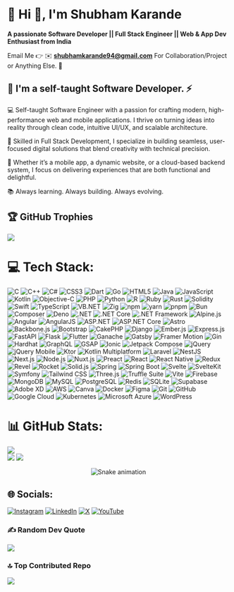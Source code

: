 # 💫 Hi 👋, I'm Shubham Karande
**A passionate Software Developer || Full Stack Engineer || Web & App Dev Enthusiast from India**

Email Me 👉 ✉️ **shubhamkarande94@gmail.com** For Collaboration/Project or Anything Else. 🤝

## 🔗 I'm a self-taught Software Developer. ⚡

💻 Self-taught Software Engineer with a passion for crafting modern, high-performance web and mobile applications. I thrive on turning ideas into reality through clean code, intuitive UI/UX, and scalable architecture.

🚀 Skilled in Full Stack Development, I specialize in building seamless, user-focused digital solutions that blend creativity with technical precision.

🎯 Whether it’s a mobile app, a dynamic website, or a cloud-based backend system, I focus on delivering experiences that are both functional and delightful.

📚 Always learning. Always building. Always evolving.

## 🏆 GitHub Trophies
![](https://github-profile-trophy.vercel.app/?username=shubhamkarande&theme=radical&no-frame=false&no-bg=false&margin-w=4)


# 💻 Tech Stack:
![C](https://img.shields.io/badge/C-A8B9CC?style=for-the-badge&logo=c&logoColor=black)
![C++](https://img.shields.io/badge/C++-00599C?style=for-the-badge&logo=c%2B%2B&logoColor=white)
![C#](https://img.shields.io/badge/C%23-239120?style=for-the-badge&logo=c-sharp&logoColor=white)
![CSS3](https://img.shields.io/badge/CSS3-1572B6?style=for-the-badge&logo=css3&logoColor=white)
![Dart](https://img.shields.io/badge/Dart-0175C2?style=for-the-badge&logo=dart&logoColor=white)
![Go](https://img.shields.io/badge/Go-00ADD8?style=for-the-badge&logo=go&logoColor=white)
![HTML5](https://img.shields.io/badge/HTML5-E34F26?style=for-the-badge&logo=html5&logoColor=white)
![Java](https://img.shields.io/badge/Java-007396?style=for-the-badge&logo=openjdk&logoColor=white)
![JavaScript](https://img.shields.io/badge/JavaScript-F7DF1E?style=for-the-badge&logo=javascript&logoColor=black)
![Kotlin](https://img.shields.io/badge/Kotlin-7F52FF?style=for-the-badge&logo=kotlin&logoColor=white)
![Objective-C](https://img.shields.io/badge/Objective--C-438EFF?style=for-the-badge&logo=objectivec&logoColor=white)
![PHP](https://img.shields.io/badge/PHP-777BB4?style=for-the-badge&logo=php&logoColor=white)
![Python](https://img.shields.io/badge/Python-3670A0?style=for-the-badge&logo=python&logoColor=ffdd54)
![R](https://img.shields.io/badge/R-276DC3?style=for-the-badge&logo=r&logoColor=white)
![Ruby](https://img.shields.io/badge/Ruby-CC342D?style=for-the-badge&logo=ruby&logoColor=white)
![Rust](https://img.shields.io/badge/Rust-000000?style=for-the-badge&logo=rust&logoColor=white)
![Solidity](https://img.shields.io/badge/Solidity-363636?style=for-the-badge&logo=solidity&logoColor=white)
![Swift](https://img.shields.io/badge/Swift-FA7343?style=for-the-badge&logo=swift&logoColor=white)
![TypeScript](https://img.shields.io/badge/TypeScript-3178C6?style=for-the-badge&logo=typescript&logoColor=white)
![VB.NET](https://img.shields.io/badge/VB.NET-512BD4?style=for-the-badge&logo=dotnet&logoColor=white)
![Zig](https://img.shields.io/badge/Zig-F7A41D?style=for-the-badge&logo=zig&logoColor=black)
![npm](https://img.shields.io/badge/npm-CB3837?style=for-the-badge&logo=npm&logoColor=white)
![yarn](https://img.shields.io/badge/Yarn-2C8EBB?style=for-the-badge&logo=yarn&logoColor=white)
![pnpm](https://img.shields.io/badge/pnpm-F69220?style=for-the-badge&logo=pnpm&logoColor=white)
![Bun](https://img.shields.io/badge/Bun-000000?style=for-the-badge&logo=bun&logoColor=white)
![Composer](https://img.shields.io/badge/Composer-885630?style=for-the-badge&logo=composer&logoColor=white)
![Deno](https://img.shields.io/badge/Deno-000000?style=for-the-badge&logo=deno&logoColor=white)
![.NET](https://img.shields.io/badge/.NET-512BD4?style=for-the-badge&logo=dotnet&logoColor=white)
![.NET Core](https://img.shields.io/badge/.NET_Core-5C2D91?style=for-the-badge&logo=dotnet&logoColor=white)
![.NET Framework](https://img.shields.io/badge/.NET_Framework-512BD4?style=for-the-badge&logo=windows&logoColor=white)
![Alpine.js](https://img.shields.io/badge/Alpine.js-8BC0D0?style=for-the-badge&logo=alpinelinux&logoColor=black)
![Angular](https://img.shields.io/badge/Angular-DD0031?style=for-the-badge&logo=angular&logoColor=white)
![AngularJS](https://img.shields.io/badge/AngularJS-E23237?style=for-the-badge&logo=angularjs&logoColor=white)
![ASP.NET](https://img.shields.io/badge/ASP.NET-512BD4?style=for-the-badge&logo=dotnet&logoColor=white)
![ASP.NET Core](https://img.shields.io/badge/ASP.NET_Core-512BD4?style=for-the-badge&logo=dotnet&logoColor=white)
![Astro](https://img.shields.io/badge/Astro-000000?style=for-the-badge&logo=astro&logoColor=white)
![Backbone.js](https://img.shields.io/badge/Backbone.js-0071B5?style=for-the-badge&logo=backbone.js&logoColor=white)
![Bootstrap](https://img.shields.io/badge/Bootstrap-7952B3?style=for-the-badge&logo=bootstrap&logoColor=white)
![CakePHP](https://img.shields.io/badge/CakePHP-D33C43?style=for-the-badge&logo=cakephp&logoColor=white)
![Django](https://img.shields.io/badge/Django-092E20?style=for-the-badge&logo=django&logoColor=white)
![Ember.js](https://img.shields.io/badge/Ember.js-E04E39?style=for-the-badge&logo=emberdotjs&logoColor=white)
![Express.js](https://img.shields.io/badge/Express.js-000000?style=for-the-badge&logo=express&logoColor=white)
![FastAPI](https://img.shields.io/badge/FastAPI-009688?style=for-the-badge&logo=fastapi&logoColor=white)
![Flask](https://img.shields.io/badge/Flask-000000?style=for-the-badge&logo=flask&logoColor=white)
![Flutter](https://img.shields.io/badge/Flutter-02569B?style=for-the-badge&logo=flutter&logoColor=white)
![Ganache](https://img.shields.io/badge/Ganache-343434?style=for-the-badge&logo=ethereum&logoColor=white)
![Gatsby](https://img.shields.io/badge/Gatsby-663399?style=for-the-badge&logo=gatsby&logoColor=white)
![Framer Motion](https://img.shields.io/badge/Framer_Motion-EFEFEF?style=for-the-badge&logo=framer&logoColor=black)
![Gin](https://img.shields.io/badge/Gin-00ADD8?style=for-the-badge&logo=go&logoColor=white)
![Hardhat](https://img.shields.io/badge/Hardhat-FCC72B?style=for-the-badge&logo=ethereum&logoColor=black)
![GraphQL](https://img.shields.io/badge/GraphQL-E10098?style=for-the-badge&logo=graphql&logoColor=white)
![GSAP](https://img.shields.io/badge/GSAP-88CE02?style=for-the-badge&logo=greensock&logoColor=black)
![Ionic](https://img.shields.io/badge/Ionic-3880FF?style=for-the-badge&logo=ionic&logoColor=white)
![Jetpack Compose](https://img.shields.io/badge/Jetpack_Compose-4285F4?style=for-the-badge&logo=jetpack-compose&logoColor=white)
![jQuery](https://img.shields.io/badge/jQuery-0769AD?style=for-the-badge&logo=jquery&logoColor=white)
![jQuery Mobile](https://img.shields.io/badge/jQuery_Mobile-3389B3?style=for-the-badge&logo=jquery&logoColor=white)
![Ktor](https://img.shields.io/badge/Ktor-000000?style=for-the-badge&logo=ktor&logoColor=white)
![Kotlin Multiplatform](https://img.shields.io/badge/Kotlin_Multiplatform-7F52FF?style=for-the-badge&logo=kotlin&logoColor=white)
![Laravel](https://img.shields.io/badge/Laravel-FF2D20?style=for-the-badge&logo=laravel&logoColor=white)
![NestJS](https://img.shields.io/badge/NestJS-E0234E?style=for-the-badge&logo=nestjs&logoColor=white)
![Next.js](https://img.shields.io/badge/Next.js-000000?style=for-the-badge&logo=next.js&logoColor=white)
![Node.js](https://img.shields.io/badge/Node.js-339933?style=for-the-badge&logo=nodedotjs&logoColor=white)
![Nuxt.js](https://img.shields.io/badge/Nuxt.js-00DC82?style=for-the-badge&logo=nuxt.js&logoColor=white)
![Preact](https://img.shields.io/badge/Preact-673AB8?style=for-the-badge&logo=preact&logoColor=white)
![React](https://img.shields.io/badge/React-20232A?style=for-the-badge&logo=react&logoColor=61DAFB)
![React Native](https://img.shields.io/badge/React_Native-20232A?style=for-the-badge&logo=react&logoColor=61DAFB)
![Redux](https://img.shields.io/badge/Redux-764ABC?style=for-the-badge&logo=redux&logoColor=white)
![Revel](https://img.shields.io/badge/Revel-00C58E?style=for-the-badge&logo=go&logoColor=white)
![Rocket](https://img.shields.io/badge/Rocket-000000?style=for-the-badge&logo=rocket&logoColor=white)
![Solid.js](https://img.shields.io/badge/Solid.js-2C4F7C?style=for-the-badge&logo=solid&logoColor=white)
![Spring](https://img.shields.io/badge/Spring-6DB33F?style=for-the-badge&logo=spring&logoColor=white)
![Spring Boot](https://img.shields.io/badge/Spring_Boot-6DB33F?style=for-the-badge&logo=springboot&logoColor=white)
![Svelte](https://img.shields.io/badge/Svelte-FF3E00?style=for-the-badge&logo=svelte&logoColor=white)
![SvelteKit](https://img.shields.io/badge/SvelteKit-FF3E00?style=for-the-badge&logo=svelte&logoColor=white)
![Symfony](https://img.shields.io/badge/Symfony-000000?style=for-the-badge&logo=symfony&logoColor=white)
![Tailwind CSS](https://img.shields.io/badge/Tailwind_CSS-06B6D4?style=for-the-badge&logo=tailwindcss&logoColor=white)
![Three.js](https://img.shields.io/badge/Three.js-000000?style=for-the-badge&logo=three.js&logoColor=white)
![Truffle Suite](https://img.shields.io/badge/Truffle-5E464D?style=for-the-badge&logo=truffle&logoColor=white)
![Vite](https://img.shields.io/badge/Vite-646CFF?style=for-the-badge&logo=vite&logoColor=white)
![Firebase](https://img.shields.io/badge/Firebase-FFCA28?style=for-the-badge&logo=firebase&logoColor=black)
![MongoDB](https://img.shields.io/badge/MongoDB-47A248?style=for-the-badge&logo=mongodb&logoColor=white)
![MySQL](https://img.shields.io/badge/MySQL-00000f?style=for-the-badge&logo=mysql&logoColor=white)
![PostgreSQL](https://img.shields.io/badge/PostgreSQL-316192?style=for-the-badge&logo=postgresql&logoColor=white)
![Redis](https://img.shields.io/badge/Redis-DC382D?style=for-the-badge&logo=redis&logoColor=white)
![SQLite](https://img.shields.io/badge/SQLite-003B57?style=for-the-badge&logo=sqlite&logoColor=white)
![Supabase](https://img.shields.io/badge/Supabase-3ECF8E?style=for-the-badge&logo=supabase&logoColor=white)
![Adobe XD](https://img.shields.io/badge/Adobe_XD-FF61F6?style=for-the-badge&logo=adobexd&logoColor=white)
![AWS](https://img.shields.io/badge/AWS-232F3E?style=for-the-badge&logo=amazon-aws&logoColor=white)
![Canva](https://img.shields.io/badge/Canva-00C4CC?style=for-the-badge&logo=canva&logoColor=white)
![Docker](https://img.shields.io/badge/Docker-2496ED?style=for-the-badge&logo=docker&logoColor=white)
![Figma](https://img.shields.io/badge/Figma-F24E1E?style=for-the-badge&logo=figma&logoColor=white)
![Git](https://img.shields.io/badge/Git-F05032?style=for-the-badge&logo=git&logoColor=white)
![GitHub](https://img.shields.io/badge/GitHub-181717?style=for-the-badge&logo=github&logoColor=white)
![Google Cloud](https://img.shields.io/badge/Google_Cloud-4285F4?style=for-the-badge&logo=googlecloud&logoColor=white)
![Kubernetes](https://img.shields.io/badge/Kubernetes-326CE5?style=for-the-badge&logo=kubernetes&logoColor=white)
![Microsoft Azure](https://img.shields.io/badge/Microsoft_Azure-0078D4?style=for-the-badge&logo=microsoftazure&logoColor=white)
![WordPress](https://img.shields.io/badge/WordPress-21759B?style=for-the-badge&logo=wordpress&logoColor=white)


# 📊 GitHub Stats:
![](https://github-readme-stats.vercel.app/api/top-langs/?username=shubhamkarande&theme=dark&hide_border=false&include_all_commits=true&count_private=true&layout=compact)<br>
![](https://github-readme-stats.vercel.app/api?username=shubhamkarande&theme=dark&hide_border=false&include_all_commits=true&count_private=true)
![](https://github-readme-streak-stats.herokuapp.com/?user=shubhamkarande&theme=dark&hide_border=false)

<!-- Snake Game Repo View -->

<div align="center">
  <img src="https://profile-readme-generator.com/assets/snake.svg" alt="Snake animation" />
</div>

## 🌐 Socials:
[![Instagram](https://img.shields.io/badge/Instagram-%23E4405F.svg?logo=Instagram&logoColor=white)](https://www.instagram.com/_stfu.shubham_/) [![LinkedIn](https://img.shields.io/badge/LinkedIn-%230077B5.svg?logo=linkedin&logoColor=white)](https://www.linkedin.com/in/karandeshubham/) [![X](https://img.shields.io/badge/X-black.svg?logo=X&logoColor=white)](https://x.com/stfu_shubham09) [![YouTube](https://img.shields.io/badge/YouTube-%23FF0000.svg?logo=YouTube&logoColor=white)](https://www.youtube.com/@karandeshubham)

### ✍️ Random Dev Quote
![](https://quotes-github-readme.vercel.app/api?type=horizontal&theme=radical)

### 🔝 Top Contributed Repo
![](https://github-contributor-stats.vercel.app/api?username=shubhamkarande&limit=5&theme=dark&combine_all_yearly_contributions=true)



<!-- Proudly created with GPRM ( https://gprm.itsvg.in ) -->
